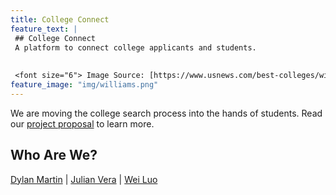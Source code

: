 ```yaml
---
title: College Connect
feature_text: |
 ## College Connect
 A platform to connect college applicants and students.
 
 
 <font size="6"> Image Source: [https://www.usnews.com/best-colleges/williams-college-2229](https://www.usnews.com/best-colleges/williams-college-2229) </font>
feature_image: "img/williams.png"
---
```


We are moving the college search process into the hands of students.  Read our [project proposal](grpproposal) to learn more.

## Who Are We?

[Dylan Martin](https://dylan-martin.github.io) |  [Julian Vera](https://verajulian.github.io) | [Wei Luo](https://wl5.github.io/)
